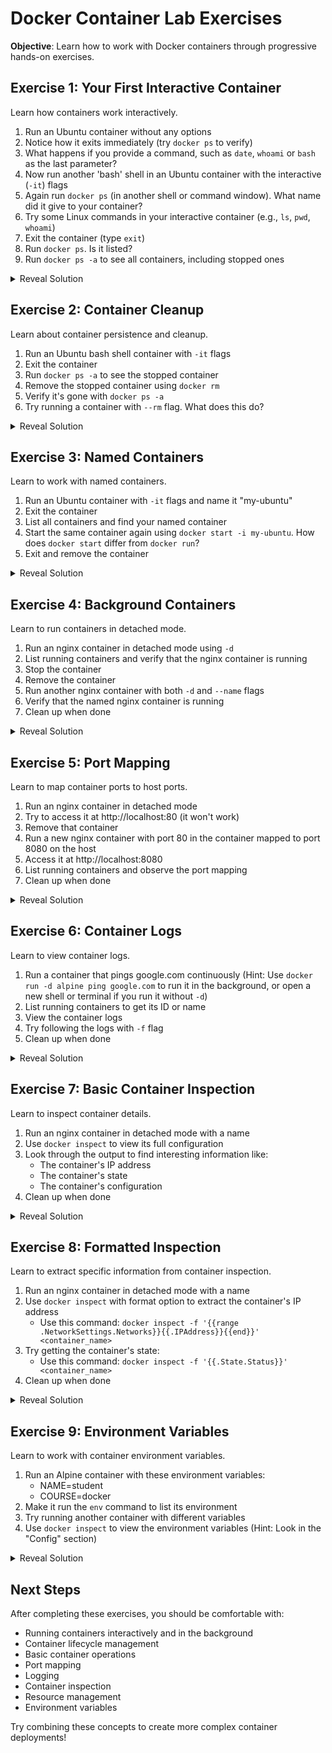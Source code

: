 # Docker Container Lab Exercises

__Objective__: Learn how to work with Docker containers through progressive hands-on exercises.

## Exercise 1: Your First Interactive Container
Learn how containers work interactively.

1. Run an Ubuntu container without any options
2. Notice how it exits immediately (try `docker ps` to verify)
3. What happens if you provide a command, such as `date`, `whoami` or `bash` as the last parameter?
4. Now run another 'bash' shell in an Ubuntu container with the interactive (`-it`) flags
5. Again run `docker ps` (in another shell or command window). What name did it give to your container?
6. Try some Linux commands in your interactive container (e.g., `ls`, `pwd`, `whoami`)
7. Exit the container (type `exit`)
8. Run `docker ps`. Is it listed?
9. Run `docker ps -a` to see all containers, including stopped ones

<details>
<summary>Reveal Solution</summary>

```bash
# First attempt (will exit immediately)
docker run ubuntu

# Verify no running containers
docker ps

# Provide a command
docker run ubuntu date

# Run interactively
docker run -it ubuntu

# Show all containers including stopped ones
docker ps

# Inside container, try commands like:
ls
pwd
whoami
exit

# Show all containers
docker ps

# Show all containers including stopped ones
docker ps -a
```

</details>

## Exercise 2: Container Cleanup
Learn about container persistence and cleanup.

1. Run an Ubuntu bash shell container with `-it` flags
2. Exit the container
3. Run `docker ps -a` to see the stopped container
4. Remove the stopped container using `docker rm`
5. Verify it's gone with `docker ps -a`
6. Try running a container with `--rm` flag. What does this do?

<details>
<summary>Reveal Solution</summary>

```bash
# Run container
docker run -it ubuntu
exit

# List all containers
docker ps -a

# Remove container (use container ID or name from docker ps -a)
docker rm <container_id>

# Verify removal
docker ps -a

# Run with automatic removal
docker run --rm -it ubuntu
exit

# Verify it's gone
docker ps -a
```
</details>

## Exercise 3: Named Containers
Learn to work with named containers.

1. Run an Ubuntu container with `-it` flags and name it "my-ubuntu"
2. Exit the container
3. List all containers and find your named container
4. Start the same container again using `docker start -i my-ubuntu`. How does `docker start` differ from `docker run`?
5. Exit and remove the container

<details>
<summary>Reveal Solution</summary>

```bash
# Run named container
docker run -it --name my-ubuntu ubuntu

# After exit, list all containers
docker ps -a

# Start existing container interactively
docker start -i my-ubuntu

# After exit, remove container
docker rm my-ubuntu
```
</details>

## Exercise 4: Background Containers
Learn to run containers in detached mode.

1. Run an nginx container in detached mode using `-d`
2. List running containers and verify that the nginx container is running
3. Stop the container
4. Remove the container
5. Run another nginx container with both `-d` and `--name` flags
6. Verify that the named nginx container is running
7. Clean up when done

<details>
<summary>Reveal Solution</summary>

```bash
# Run detached container
docker run -d nginx

# List running containers
docker ps

# Stop container (use container ID from docker ps)
docker stop <container_id>

# Remove container
docker rm <container_id>

# Run named detached container
docker run -d --name my-nginx nginx

# Clean up
docker stop my-nginx
docker rm my-nginx
```
</details>

## Exercise 5: Port Mapping
Learn to map container ports to host ports.

1. Run an nginx container in detached mode
2. Try to access it at http://localhost:80 (it won't work)
3. Remove that container
4. Run a new nginx container with port 80 in the container mapped to port 8080 on the host
5. Access it at http://localhost:8080
6. List running containers and observe the port mapping
7. Clean up when done

<details>
<summary>Reveal Solution</summary>

```bash
# Run without port mapping
docker run -d --name nginx1 nginx

# Remove container
docker stop nginx1
docker rm nginx1

# Run with port mapping
docker run -d --name nginx2 -p 8080:80 nginx

# List containers to see port mapping
docker ps

# Clean up
docker stop nginx2
docker rm nginx2
```
</details>

## Exercise 6: Container Logs
Learn to view container logs.

1. Run a container that pings google.com continuously
   (Hint: Use `docker run -d alpine ping google.com` to run it in the background, or open a new shell or terminal if you run it without `-d`)
2. List running containers to get its ID or name
3. View the container logs
4. Try following the logs with `-f` flag
5. Clean up when done
<details>
<summary>Reveal Solution</summary>

```bash
# Run ping container
docker run -d --name pinger alpine ping google.com

# View logs
docker logs pinger

# Follow logs (use Ctrl+C to exit)
docker logs -f pinger

# Clean up
docker stop pinger
docker rm pinger
```
</details>

## Exercise 7: Basic Container Inspection
Learn to inspect container details.

1. Run an nginx container in detached mode with a name
2. Use `docker inspect` to view its full configuration
3. Look through the output to find interesting information like:
   - The container's IP address
   - The container's state
   - The container's configuration
4. Clean up when done

<details>
<summary>Reveal Solution</summary>

```bash
# Run container
docker run -d --name inspect-basic nginx

# Inspect container
docker inspect inspect-basic

# Clean up
docker stop inspect-basic
docker rm inspect-basic
```
</details>

## Exercise 8: Formatted Inspection
Learn to extract specific information from container inspection.

1. Run an nginx container in detached mode with a name
2. Use `docker inspect` with format option to extract the container's IP address
   - Use this command: `docker inspect -f '{{range .NetworkSettings.Networks}}{{.IPAddress}}{{end}}' <container_name>`
3. Try getting the container's state:
   - Use this command: `docker inspect -f '{{.State.Status}}' <container_name>`
4. Clean up when done

<details>
<summary>Reveal Solution</summary>

```bash
# Run container
docker run -d --name inspect-format nginx

# Get IP address
docker inspect -f '{{range .NetworkSettings.Networks}}{{.IPAddress}}{{end}}' inspect-format

# Get container state
docker inspect -f '{{.State.Status}}' inspect-format

# Clean up
docker stop inspect-format
docker rm inspect-format
```
</details>

## Exercise 9: Environment Variables
Learn to work with container environment variables.

1. Run an Alpine container with these environment variables:
   - NAME=student
   - COURSE=docker
2. Make it run the `env` command to list its environment
3. Try running another container with different variables
4. Use `docker inspect` to view the environment variables
   (Hint: Look in the "Config" section)

<details>
<summary>Reveal Solution</summary>

```bash
# Run container with environment variables
docker run --rm -e NAME=student -e COURSE=docker alpine env

# Run another with different variables
docker run --rm -e STUDENT_ID=12345 -e LEVEL=beginner alpine env

# Run container for inspection
docker run -d --name env-test -e NAME=student -e COURSE=docker alpine sleep 1d

# Inspect environment variables
docker inspect env-test

# Clean up
docker stop env-test
docker rm env-test
```
</details>

## Next Steps
After completing these exercises, you should be comfortable with:
- Running containers interactively and in the background
- Container lifecycle management
- Basic container operations
- Port mapping
- Logging
- Container inspection
- Resource management
- Environment variables

Try combining these concepts to create more complex container deployments!
